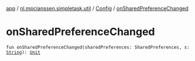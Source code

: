 [app](../../index.md) / [nl.mpcjanssen.simpletask.util](../index.md) / [Config](index.md) / [onSharedPreferenceChanged](.)

# onSharedPreferenceChanged

`fun onSharedPreferenceChanged(sharedPreferences: SharedPreferences, s: `[`String`](https://kotlinlang.org/api/latest/jvm/stdlib/kotlin/-string/index.html)`): `[`Unit`](https://kotlinlang.org/api/latest/jvm/stdlib/kotlin/-unit/index.html)
